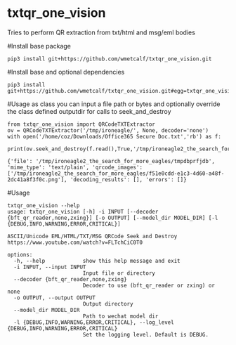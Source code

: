 # txtqr_one_vision
Tries to perform QR extraction from txt/html and msg/eml bodies

#Install base package
```
pip3 install git+https://github.com/wmetcalf/txtqr_one_vision.git
```

#Install base and optional dependencies 
```
pip3 install git+https://github.com/wmetcalf/txtqr_one_vision.git#egg=txtqr_one_vision[decoders,email,magika]
```

#Usage as class you can input a file path or bytes and optionally override the class defined outputdir for calls to seek_and_destroy

```
from txtqr_one_vision import QRCodeTXTExtractor
ov = QRCodeTXTExtractor('/tmp/ironeagle/', None, decoder='none')
with open('/home/coz/Downloads/Office365 Secure Doc.txt','rb') as f:
     print(ov.seek_and_destroy(f.read(),True,'/tmp/ironeagle2_the_search_for_more_eagles/'))
 
{'file': '/tmp/ironeagle2_the_search_for_more_eagles/tmpdbprfjdb', 'mime_type': 'text/plain', 'qrcode_images': ['/tmp/ironeagle2_the_search_for_more_eagles/f51e0cdd-e1c3-4d60-a48f-2dc41a8f3f0c.png'], 'decoding_results': [], 'errors': []}
```

#Usage
```
txtqr_one_vision --help
usage: txtqr_one_vision [-h] -i INPUT [--decoder {bft_qr_reader,none,zxing}] [-o OUTPUT] [--model_dir MODEL_DIR] [-l {DEBUG,INFO,WARNING,ERROR,CRITICAL}]

ASCII/Unicode EML/HTML/TXT/MSG QRCode Seek and Destroy https://www.youtube.com/watch?v=FLTchCiC0T0

options:
  -h, --help            show this help message and exit
  -i INPUT, --input INPUT
                        Input file or directory
  --decoder {bft_qr_reader,none,zxing}
                        Decoder to use (bft_qr_reader or zxing) or none
  -o OUTPUT, --output OUTPUT
                        Output directory
  --model_dir MODEL_DIR
                        Path to wechat model dir
  -l {DEBUG,INFO,WARNING,ERROR,CRITICAL}, --log_level {DEBUG,INFO,WARNING,ERROR,CRITICAL}
                        Set the logging level. Default is DEBUG.
```
